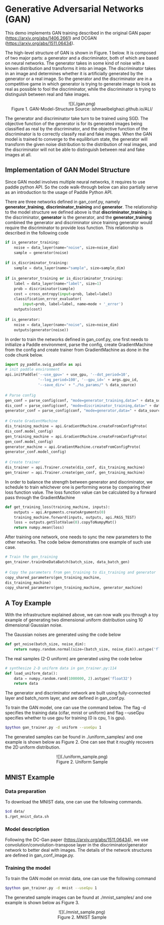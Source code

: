 # Generative Adversarial Networks (GAN) 

This demo implements GAN training described in the original GAN paper (https://arxiv.org/abs/1406.2661) and DCGAN (https://arxiv.org/abs/1511.06434).

The high-level structure of GAN is shown in Figure. 1 below. It is composed of two major parts: a generator and a discriminator, both of which are based on neural networks. The generator takes in some kind of noise with a known distribution and transforms it into an image. The discriminator takes in an image and determines whether it is artificially generated by the generator or a real image. So the generator and the discriminator are in a competitive game in which generator is trying to generate image to look as real as possible to fool the discriminator, while the discriminator is trying to distinguish between real and fake images. 

<center>![](./gan.png)</center>
<center>Figure 1. GAN-Model-Structure Source: ishmaelbelghazi.github.io/ALI/</center>

The generator and discriminator take turn to be trained using SGD. The objective function of the generator is for its generated images being classified as real by the discriminator, and the objective function of the discriminator is to correctly classify real and fake images. When the GAN model is trained to converge to the equilibrium state, the generator will transform the given noise distribution to the distribution of real images, and the discriminator will not be able to distinguish between real and fake images at all. 

## Implementation of GAN Model Structure
Since GAN model involves multiple neural networks, it requires to use paddle python API. So the code walk-through below can also partially serve as an introduction to the usage of Paddle Python API.

There are three networks defined in gan_conf.py, namely **generator_training**, **discriminator_training** and **generator**. The relationship to the model structure we defined above is that **discriminator_training** is the discriminator, **generator** is the generator, and the **generator_training** combined the generator and discriminator since training generator would require the discriminator to provide loss function. This relationship is described in the following code
```python
if is_generator_training:
    noise = data_layer(name="noise", size=noise_dim)
    sample = generator(noise)

if is_discriminator_training:
    sample = data_layer(name="sample", size=sample_dim)

if is_generator_training or is_discriminator_training:
    label = data_layer(name="label", size=1)
    prob = discriminator(sample)
    cost = cross_entropy(input=prob, label=label)
    classification_error_evaluator(
        input=prob, label=label, name=mode + '_error')
    outputs(cost)

if is_generator:
    noise = data_layer(name="noise", size=noise_dim)
    outputs(generator(noise))
```

In order to train the networks defined in gan_conf.py, one first needs to initialize a Paddle environment, parse the config, create GradientMachine from the config and create trainer from GradientMachine as done in the code chunk below.
```python
import py_paddle.swig_paddle as api
# init paddle environment
api.initPaddle('--use_gpu=' + use_gpu, '--dot_period=10',
               '--log_period=100', '--gpu_id=' + args.gpu_id,
               '--save_dir=' + "./%s_params/" % data_source)

# Parse config
gen_conf = parse_config(conf, "mode=generator_training,data=" + data_source)
dis_conf = parse_config(conf, "mode=discriminator_training,data=" + data_source)
generator_conf = parse_config(conf, "mode=generator,data=" + data_source)

# Create GradientMachine
dis_training_machine = api.GradientMachine.createFromConfigProto(
dis_conf.model_config)
gen_training_machine = api.GradientMachine.createFromConfigProto(
gen_conf.model_config)
generator_machine = api.GradientMachine.createFromConfigProto(
generator_conf.model_config)

# Create trainer
dis_trainer = api.Trainer.create(dis_conf, dis_training_machine)
gen_trainer = api.Trainer.create(gen_conf, gen_training_machine)
```

In order to balance the strength between generator and discriminator, we schedule to train whichever one is performing worse by comparing their loss function value. The loss function value can be calculated by a forward pass through the GradientMachine
```python
def get_training_loss(training_machine, inputs):
    outputs = api.Arguments.createArguments(0)
    training_machine.forward(inputs, outputs, api.PASS_TEST)
    loss = outputs.getSlotValue(0).copyToNumpyMat()
    return numpy.mean(loss)
```

After training one network, one needs to sync the new parameters to the other networks. The code below demonstrates one example of such use case.
```python
# Train the gen_training
gen_trainer.trainOneDataBatch(batch_size, data_batch_gen)

# Copy the parameters from gen_training to dis_training and generator
copy_shared_parameters(gen_training_machine,
dis_training_machine)
copy_shared_parameters(gen_training_machine, generator_machine)
```


## A Toy Example 
With the infrastructure explained above, we can now walk you through a toy example of generating two dimensional uniform distribution using 10 dimensional Gaussian noise. 

The Gaussian noises are generated using the code below
```python
def get_noise(batch_size, noise_dim):
    return numpy.random.normal(size=(batch_size, noise_dim)).astype('float32')
```

The real samples (2-D uniform) are generated using the code below
```python
# synthesize 2-D uniform data in gan_trainer.py:114
def load_uniform_data():
    data = numpy.random.rand(1000000, 2).astype('float32')
    return data
```

The generator and discriminator network are built using fully-connected layer and batch_norm layer, and are defined in gan_conf.py. 

To train the GAN model, one can use the command below. The flag -d specifies the training data (cifar, mnist or uniform) and flag --useGpu specifies whether to use gpu for training (0 is cpu, 1 is gpu).  
```bash
$python gan_trainer.py -d uniform --useGpu 1
```
The generated samples can be found in ./uniform_samples/ and one example is shown below as Figure 2. One can see that it roughly recovers the 2D uniform distribution. 

<center>![](./uniform_sample.png)</center>
<center>Figure 2. Uniform Sample</center>

## MNIST Example
### Data preparation
To download the MNIST data, one can use the following commands.
```bash
$cd data/
$./get_mnist_data.sh
```

### Model description
Following the DC-Gan paper (https://arxiv.org/abs/1511.06434), we use convolution/convolution-transpose layer in the discriminator/generator network to better deal with images. The details of the network structures are defined in gan_conf_image.py. 

### Training the model
To train the GAN model on mnist data, one can use the following command
```bash
$python gan_trainer.py -d mnist --useGpu 1
```
The generated sample images can be found at ./mnist_samples/ and one example is shown below as Figure 3. 
<center>![](./mnist_sample.png)</center>
<center>Figure 2. MNIST Sample</center>
